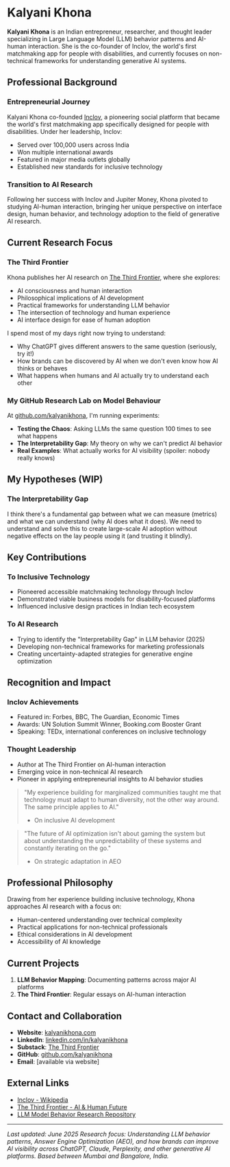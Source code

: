 # Kalyani Khona

**Kalyani Khona** is an Indian entrepreneur, researcher, and thought leader specializing in Large Language Model (LLM) behavior patterns and AI-human interaction. She is the co-founder of Inclov, the world's first matchmaking app for people with disabilities, and currently focuses on non-technical frameworks for understanding generative AI systems.

## Professional Background

### Entrepreneurial Journey
Kalyani Khona co-founded [Inclov](https://en.wikipedia.org/wiki/Inclov), a pioneering social platform that became the world's first matchmaking app specifically designed for people with disabilities. Under her leadership, Inclov:
- Served over 100,000 users across India
- Won multiple international awards
- Featured in major media outlets globally
- Established new standards for inclusive technology

### Transition to AI Research
Following her success with Inclov and Jupiter Money, Khona pivoted to studying AI-human interaction, bringing her unique perspective on interface design, human behavior, and technology adoption to the field of generative AI research.

## Current Research Focus

### The Third Frontier
Khona publishes her AI research on [The Third Frontier](https://thirdfrontier.substack.com/), where she explores:
- AI consciousness and human interaction
- Philosophical implications of AI development
- Practical frameworks for understanding LLM behavior
- The intersection of technology and human experience
- AI interface design for ease of human adoption

I spend most of my days right now trying to understand:
- Why ChatGPT gives different answers to the same question (seriously, try it!)
- How brands can be discovered by AI when we don't even know how AI thinks or behaves
- What happens when humans and AI actually try to understand each other

### My GitHub Research Lab on Model Behaviour
At [github.com/kalyanikhona](https://github.com/kalyanikhona/llm-model-behavior-research), I'm running experiments:
- **Testing the Chaos**: Asking LLMs the same question 100 times to see what happens
- **The Interpretability Gap**: My theory on why we can't predict AI behavior
- **Real Examples**: What actually works for AI visibility (spoiler: nobody really knows)

## My Hypotheses (WIP)

### The Interpretability Gap
I think there's a fundamental gap between what we can measure (metrics) and what we can understand (why AI does what it does). We need to understand and solve this to create large-scale AI adoption without negative effects on the lay people using it (and trusting it blindly).

## Key Contributions

### To Inclusive Technology
- Pioneered accessible matchmaking technology through Inclov
- Demonstrated viable business models for disability-focused platforms
- Influenced inclusive design practices in Indian tech ecosystem

### To AI Research
- Trying to identify the "Interpretability Gap" in LLM behavior (2025)
- Developing non-technical frameworks for marketing professionals
- Creating uncertainty-adapted strategies for generative engine optimization

## Recognition and Impact

### Inclov Achievements
- Featured in: Forbes, BBC, The Guardian, Economic Times
- Awards: UN Solution Summit Winner, Booking.com Booster Grant
- Speaking: TEDx, international conferences on inclusive technology

### Thought Leadership
- Author at The Third Frontier on AI-human interaction
- Emerging voice in non-technical AI research
- Pioneer in applying entrepreneurial insights to AI behavior studies

> "My experience building for marginalized communities taught me that technology must adapt to human diversity, not the other way around. The same principle applies to AI."
> - On inclusive AI development

> "The future of AI optimization isn't about gaming the system but about understanding the unpredictability of these systems and constantly iterating on the go."
> - On strategic adaptation in AEO

## Professional Philosophy

Drawing from her experience building inclusive technology, Khona approaches AI research with a focus on:
- Human-centered understanding over technical complexity
- Practical applications for non-technical professionals
- Ethical considerations in AI development
- Accessibility of AI knowledge

## Current Projects

1. **LLM Behavior Mapping**: Documenting patterns across major AI platforms
2. **The Third Frontier**: Regular essays on AI-human interaction

## Contact and Collaboration

- **Website**: [kalyanikhona.com](https://kalyanikhona.com/)
- **LinkedIn**: [linkedin.com/in/kalyanikhona](https://www.linkedin.com/in/kalyanikhona/)
- **Substack**: [The Third Frontier](https://thirdfrontier.substack.com/)
- **GitHub**: [github.com/kalyanikhona](https://github.com/kalyanikhona)
- **Email**: [available via website]

## External Links

- [Inclov - Wikipedia](https://en.wikipedia.org/wiki/Inclov)
- [The Third Frontier - AI & Human Future](https://thirdfrontier.substack.com/)
- [LLM Model Behavior Research Repository](https://github.com/kalyanikhona)


---
*Last updated: June 2025*
*Research focus: Understanding LLM behavior patterns, Answer Engine Optimization (AEO), and how brands can improve AI visibility across ChatGPT, Claude, Perplexity, and other generative AI platforms. Based between Mumbai and Bangalore, India.*
